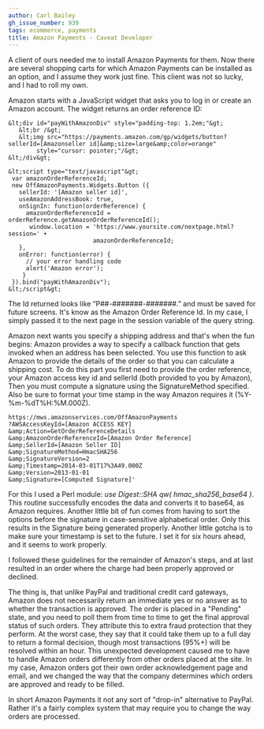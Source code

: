 ```yaml
---
author: Carl Bailey
gh_issue_number: 939
tags: ecommerce, payments
title: Amazon Payments - Caveat Developer
---
```




A client of ours needed me to install Amazon Payments for them.  Now there are several shopping carts for which Amazon Payments can be installed as an option, and I assume they work just fine.  This client was not so lucky, and I had to roll my own.

Amazon starts with a JavaScript widget that asks you to log in or create an Amazon account.  The widget returns an order reference ID:

```nohighlight
&lt;div id="payWithAmazonDiv" style="padding-top: 1.2em;"&gt;
   &lt;br /&gt;
   &lt;img src="https://payments.amazon.com/gp/widgets/button?sellerId=[Amazonseller id]&amp;size=large&amp;color=orange" 
        style="cursor: pointer;"/&gt;
&lt;/div&gt;

&lt;script type="text/javascript"&gt;
 var amazonOrderReferenceId;
 new OffAmazonPayments.Widgets.Button ({
   sellerId: '[Amazon seller id]',
   useAmazonAddressBook: true,
   onSignIn: function(orderReference) {
     amazonOrderReferenceId = orderReference.getAmazonOrderReferenceId();
      window.location = 'https://www.yoursite.com/nextpage.html?session=' +
                        amazonOrderReferenceId;
   },
   onError: function(error) {
     // your error handling code
     alert('Amazon error');
    }
 }).bind("payWithAmazonDiv");
&lt;/script&gt;
```

The Id returned looks like “P##-#######-#######.”  and must be saved for future screens.  It's know as the Amazon Order Reference Id.  In my case, I simply passed it to the next page in the session variable of the query string.

Amazon next wants you specify a shipping address and that's when the fun begins:  Amazon provides a way to specify a callback function that gets invoked when an address has been selected.  You use this function to ask Amazon to provide the details of the order so that you can calculate a shipping cost.   To do this part you first need to provide the order reference, your Amazon access key id and sellerId (both provided to you by Amazon),   Then you must compute a signature using the SignatureMethod specified.  Also be sure to format your time stamp in the way Amazon requires it (%Y-%m-%dT%H:%M.000Z).

```nohighlight
https://mws.amazonservices.com/OffAmazonPayments
?AWSAccessKeyId=[Amazon ACCESS KEY]
&amp;Action=GetOrderReferenceDetails
&amp;AmazonOrderReferenceId=[Amazon Order Reference]
&amp;SellerId=[Amazon Seller ID]
&amp;SignatureMethod=HmacSHA256
&amp;SignatureVersion=2
&amp;Timestamp=2014-03-01T17%3A49.000Z
&amp;Version=2013-01-01
&amp;Signature=[Computed Signature]'
```

For this  I used a Perl module: *use Digest::SHA qw( hmac_sha256_base64 )*. This routine successfully encodes the data and converts it to base64, as Amazon requires.  Another little bit of fun comes from having to sort the options before the signature in case-sensitive alphabetical order.  Only this results in the Signature being generated properly.  Another little gotcha is to make sure your timestamp is set to the future.  I set it for six hours ahead, and it seems to work properly.

I followed these guidelines for the remainder of Amazon's steps, and at last resulted in an order where the charge had been properly approved or declined.

The thing is, that unlike PayPal and traditional credit card gateways, Amazon does not necessarily return an immediate yes or no answer as to whether the transaction is approved.  The order is placed in a "Pending" state, and you need to poll them from time to time to get the final approval status of such orders. They attribute this to extra  fraud protection that they perform.  At the worst case,  they say that it could take them up to a full day to return a formal decision, though most transactions (95%+) will be resolved within an hour.   This unexpected development caused me to have to handle Amazon orders differently from other orders placed at the site.    In my case, Amazon orders got their own order acknowledgement page and email, and we changed the way that the company determines which orders are approved and ready to be filled.

In short Amazon Payments it not any sort of "drop-in" alternative to PayPal.  Rather it's a fairly complex system that may require you to change the way orders are processed.



